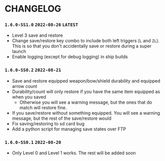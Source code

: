 # CHANGELOG

### `1.6.0-SS1.0` `2022-08-26` `LATEST`
- Level 3 save and restore
- Change save/restore key combo to include both left triggers (`L` and `ZL`). This is so that you don't accidentally save or restore during a super launch
- Enable logging (except for debug logging) in ship builds

### `1.6.0-SS0.2` `2022-08-21`
- Save and restore equipped weapon/bow/shield durability and equipped arrow count
- Durability/count will only restore if you have the same item equipped as when you saved
  - Otherwise you will see a warning message, but the ones that do match will restore fine.
- If you save/restore without something equipped. You will see a warning message, but the rest of the save/restore would 
- Fix saving/restoring to sd card bug
- Add a python script for managing save states over FTP

### `1.6.0-SS0.1` `2022-08-20`
- Only Level 0 and Level 1 works. The rest will be added soon
